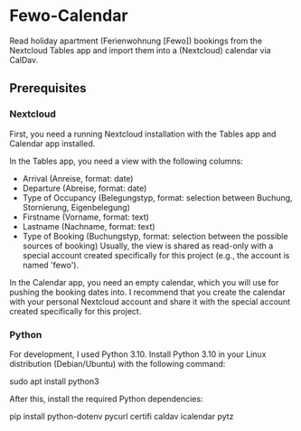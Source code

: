 # Fewo-Calendar
Read holiday apartment (Ferienwohnung \[Fewo\]) bookings from the Nextcloud Tables app and import them into a (Nextcloud) calendar via CalDav.

## Prerequisites

### Nextcloud
First, you need a running Nextcloud installation with the Tables app and Calendar app installed.

In the Tables app, you need a view with the following columns:
* Arrival (Anreise, format: date)
* Departure (Abreise, format: date)
* Type of Occupancy (Belegungstyp, format: selection between Buchung, Stornierung, Eigenbelegung)
* Firstname (Vorname, format: text)
* Lastname (Nachname, format: text)
* Type of Booking (Buchungstyp, format: selection between the possible sources of booking)
Usually, the view is shared as read-only with a special account created specifically for this project (e.g., the account is named 'fewo').

In the Calendar app, you need an empty calendar, which you will use for pushing the booking dates into. I recommend that you create the calendar with your personal Nextcloud account and share it with the special account created specifically for this project.

### Python
For development, I used Python 3.10. Install Python 3.10 in your Linux distribution (Debian/Ubuntu) with the following command:

 sudo apt install python3

After this, install the required Python dependencies:

 pip install python-dotenv pycurl certifi caldav icalendar pytz

